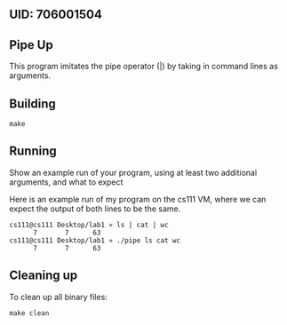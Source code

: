 ## UID: 706001504

## Pipe Up

This program imitates the pipe operator (|) by taking in command lines as arguments.

## Building

```
make
```

## Running

Show an example run of your program, using at least two additional arguments, and what to expect

Here is an example run of my program on the cs111 VM, where we can expect the output of both lines to be the same.
```
cs111@cs111 Desktop/lab1 » ls | cat | wc                                                        
      7       7      63
cs111@cs111 Desktop/lab1 » ./pipe ls cat wc
      7       7      63
```

## Cleaning up

To clean up all binary files:
```
make clean
```
